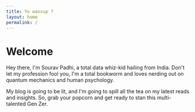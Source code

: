 ```yaml
---
title: Yo wassup ?
layout: home
permalink: /
---
```

# Welcome

Hey there, I'm Sourav Padhi, a total data whiz-kid hailing from India. Don't let my profession fool you, I'm a total bookworm and loves nerding out on quantum mechanics and human psychology.

My blog is going to be lit, and I'm going to spill all the tea on my latest reads and insights. So, grab your popcorn and get ready to stan this multi-talented Gen Zer.
